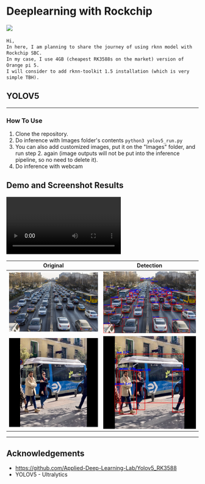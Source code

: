 # Deeplearning with Rockchip

![](orangepi.jpg)

```
Hi,
In here, I am planning to share the journey of using rknn model with Rockchip SBC.
In my case, I use 4GB (cheapest RK3588s on the market) version of Orange pi 5.
I will consider to add rknn-toolkit 1.5 installation (which is very simple TBH).
```

## YOLOV5

---

### How To Use

1. Clone the repository.
2. Do inference with Images folder's contents `python3 yolov5_run.py`
3. You can also add customized images, put it on the "Images" folder, and run step 2. again (image outputs will not be put into the inference pipeline, so no need to delete it).
4. Do inference with webcam

## Demo and Screenshot Results
<video controls="true" allowfullscreen="true">
    <source src="demo_video.mp4" type="video/mp4">
  </video>

|Original|Detection|
|---|---|
| ![](Images/traffic.jpg) | ![](Images/traffic_out.jpg) |
| ![](Images/bus.jpg)| ![](Images/bus_out.jpg) |  |

---

## Acknowledgements

- https://github.com/Applied-Deep-Learning-Lab/Yolov5_RK3588
- YOLOV5 - Ultralytics